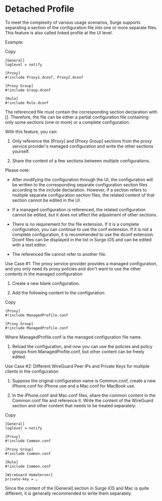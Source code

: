 Detached Profile
================

To meet the complexity of various usage scenarios, Surge supports separating a section of the configuration file into one or more separate files. This feature is also called linked profile at the UI level.

Example:

Copy

```
[General]
loglevel = notify

[Proxy]
#!include Proxy1.dconf, Proxy2.dconf

[Proxy Group]
#!include Group.dconf

[Rule]
#!include Rule.dconf
```

The referenced file must contain the corresponding section declaration with \[\]. Therefore, the file can be either a partial configuration file containing only some sections (one or more) or a complete configuration.

With this feature, you can:

1.  Only reference the \[Proxy\] and \[Proxy Group\] sections from the proxy service provider's managed configuration and write the other sections yourself.
    
2.  Share the content of a few sections between multiple configurations.
    

Please note:

*   After modifying the configuration through the UI, the configuration will be written to the corresponding separate configuration section files according to the include declaration. However, if a section refers to multiple separate configuration section files, the related content of that section cannot be edited in the UI.
    
*   If a managed configuration is referenced, the related configuration cannot be edited, but it does not affect the adjustment of other sections.
    
*   There is no requirement for the file extension. If it is a complete configuration, you can continue to use the conf extension. If it is not a complete configuration, it is recommended to use the dconf extension. Dconf files can be displayed in the list in Surge iOS and can be edited with a text editor.
    
*   The referenced file cannot refer to another file.
    

Use Case #1: The proxy service provider provides a managed configuration, and you only need its proxy policies and don't want to use the other contents in the managed configuration[](#use-case-1-the-proxy-service-provider-provides-a-managed-configuration-and-you-only-need-its-proxy-p)

1.  Create a new blank configuration.
    
2.  Add the following content to the configuration:
    

Copy

```
[Proxy]
#!include ManagedProfile.conf

[Proxy Group]
#!include ManagedProfile.conf
```

Where ManagedProfile.conf is the managed configuration file name.

1.  Reload the configuration, and now you can use the policies and policy groups from ManagedProfile.conf, but other content can be freely edited.
    

Use Case #2: Different WireGuard Peer IPs and Private Keys for multiple clients in the configuration[](#use-case-2-different-wireguard-peer-ips-and-private-keys-for-multiple-clients-in-the-configuration)

1.  Suppose the original configuration name is Common.conf, create a new iPhone.conf for iPhone use and a Mac.conf for MacBook use.
    
2.  In the iPhone.conf and Mac.conf files, share the common content in the Common.conf file and reference it. Write the content of the WireGuard section and other content that needs to be treated separately:
    

Copy

```
[General]
loglevel = notify

[Proxy]
#!include Common.conf

[Proxy Group]
#!include Common.conf

[Rule]
#!include Common.conf

[WireGuard HomeServer]
private-key = …
```

Since the content of the \[General\] section in Surge iOS and Mac is quite different, it is generally recommended to write them separately.